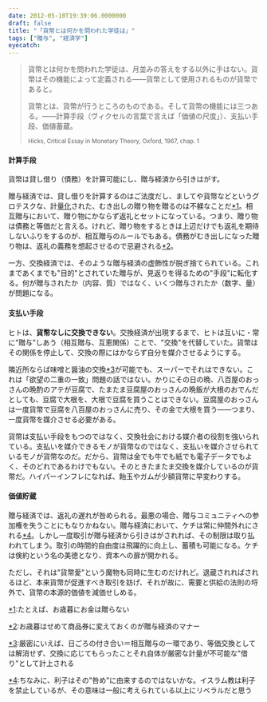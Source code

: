 ```yaml
---
date: 2012-05-10T19:39:06.0000000
draft: false
title: "「貨幣とは何かを問われた学徒は」"
tags: ["贈与", "経済学"]
eyecatch: 
---
```


<blockquote>
<p>貨幣とは何かを問われた学徒は、月並みの答えをする以外に手はない。貨幣はその機能によって定義される――貨幣として使用されるものが貨幣であると。</p><p>貨幣とは、貨幣が行うところのものである。そして貨幣の機能には三つある。――計算手段（ヴィクセルの言葉で言えば「価値の尺度」）、支払い手段、価値蓄蔵。</p><p><small>Hicks, Critical Essay in Monetary Theory, Oxford, 1967, chap. 1</small></p>

</blockquote>

<div class="section">
<h4>計算手段</h4>
<p>貨幣は貸し借り（債務）を計算可能にし、贈与経済から引きはがす。</p><p>贈与経済では、貸し借りを計算するのはご法度だし、ましてや貨幣などというグロテスクな、計<a class="keyword" href="http://d.hatena.ne.jp/keyword/%CE%CC%B2%BD">量化</a>された、むき出しの贈り物を贈るのは不躾なことだ<a href="#f1" name="fn1" title="たとえば、お歳暮にお金は贈らない">*1</a>。相互贈与において、贈り物にかならず返礼とセットになっている。つまり、贈り物は債務と等価だと言える。けれど、贈り物をするときは上辺だけでも返礼を期待しないふりをするのが、相互贈与のルールでもある。債務がむき出しになった贈り物は、返礼の義務を想起させるので忌避される<a href="#f2" name="fn2" title="お歳暮はせめて商品券に変えておくのが贈与経済のマナー">*2</a>。</p><p>一方、交換経済では、そのような贈与経済の虚飾性が脱ぎ捨てられている。これまであくまでも"目的"とされていた贈与が、見返りを得るための"手段"に転化する。何が贈与されたか（内容、質）ではなく、いくつ贈与されたか（数字、量）が問題になる。</p>

</div>
<div class="section">
<h4>支払い手段</h4>
<p>ヒトは、<b>貨幣なしに交換できない</b>。交換経済が出現するまで、ヒトは互いに・常に"贈与"しあう（相互贈与、互恵関係）ことで、"交換"を代替していた。貨幣はその関係を停止して、交換の際にはかならず自分を媒介させるようにする。</p><p>隣近所ならば味噌と醤油の交換<a href="#f3" name="fn3" title="厳密にいえば、日ごろの付き合い＝相互贈与の一環であり、等価交換としては解消せず、交換に応じてもらったことそれ自体が厳密な計量が不可能な"借り"として計上される">*3</a>が可能でも、スーパーでそれはできない。これは「欲望の二重の一致」問題の話ではない。かりにその日の晩、八百屋のおっさんの晩酌のアテが豆腐で、たまたま豆腐屋のおっさんの晩飯が大根のおでんだとしても、豆腐で大根を、大根で豆腐を買うことはできない。豆腐屋のおっさんは一度貨幣で豆腐を八百屋のおっさんに売り、その金で大根を買う――つまり、一度貨幣を媒介させる必要がある。</p><p>貨幣は支払い手段をもつのではなく、交換社会における媒介者の役割を強いられている。支払いを媒介できるモノが貨幣なのではなく、支払いを媒介させられているモノが貨幣なのだ。だから、貨幣は金でも牛でも紙でも電子データでもよく、そのどれであるわけでもない。そのときたまたま交換を媒介しているのが貨幣だ。ハイパーインフレになれば、飴玉やガムが少額貨幣に早変わりする。</p>

</div>
<div class="section">
<h4>価値貯蔵</h4>
<p>贈与経済では、返礼の遅れが咎められる。最悪の場合、贈与コミュニティへの参加権を失うことにもなりかねない。贈与経済において、ケチは常に仲間外れにされる<a href="#f4" name="fn4" title="ちなみに、利子はその"咎め"に由来するのではないかな。イスラム教は利子を禁止しているが、その意味は一般に考えられている以上にリベラルだと思う">*4</a>。しかし一度取引が贈与経済から引きはがされれば、その制限は取り払われてしまう。取引の時間的自由度は飛躍的に向上し、蓄積も可能になる。ケチは倹約という名の美徳となり、資本への扉が開かれる。</p><p>ただし、それは"貨幣愛"という魔物も同時に生むのだけれど。退蔵されればされるほど、本来貨幣が促進すべき取引を妨げ、それが故に、需要と供給の法則の埒外で、貨幣の本源的価値を減価せしめる。</p>

</div><div class="footnote">
<p class="footnote"><a href="#fn1" name="f1" class="footnote-number">*1</a><span class="footnote-delimiter">:</span><span class="footnote-text">たとえば、お歳暮にお金は贈らない</span></p>
<p class="footnote"><a href="#fn2" name="f2" class="footnote-number">*2</a><span class="footnote-delimiter">:</span><span class="footnote-text">お歳暮はせめて商品券に変えておくのが贈与経済のマナー</span></p>
<p class="footnote"><a href="#fn3" name="f3" class="footnote-number">*3</a><span class="footnote-delimiter">:</span><span class="footnote-text">厳密にいえば、日ごろの付き合い＝相互贈与の一環であり、等価交換としては解消せず、交換に応じてもらったことそれ自体が厳密な計量が不可能な"借り"として計上される</span></p>
<p class="footnote"><a href="#fn4" name="f4" class="footnote-number">*4</a><span class="footnote-delimiter">:</span><span class="footnote-text">ちなみに、利子はその"咎め"に由来するのではないかな。イスラム教は利子を禁止しているが、その意味は一般に考えられている以上にリベラルだと思う</span></p>
</div>